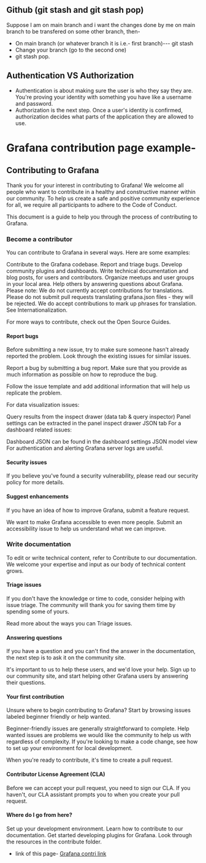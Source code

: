 ## Github (git stash and git stash pop)
Suppose I am on main branch and i want the changes done by me on main branch to be transfered on some other branch, then-
- On main branch (or whatever branch it is i.e.- first branch)--- git stash
- Change your branch (go to the second one)
- git stash pop. 

## Authentication VS Authorization
- Authentication is about making sure the user is who they say they are. You're proving your identity with something you have like a username and password.
- Authorization is the next step. Once a user's identity is confirmed, authorization decides what parts of the application they are allowed to use.



# Grafana contribution page example-
## Contributing to Grafana
Thank you for your interest in contributing to Grafana! We welcome all people who want to contribute in a healthy and constructive manner within our community. To help us create a safe and positive community experience for all, we require all participants to adhere to the Code of Conduct.

This document is a guide to help you through the process of contributing to Grafana.

### Become a contributor
You can contribute to Grafana in several ways. Here are some examples:

Contribute to the Grafana codebase.
Report and triage bugs.
Develop community plugins and dashboards.
Write technical documentation and blog posts, for users and contributors.
Organize meetups and user groups in your local area.
Help others by answering questions about Grafana.
Please note: We do not currently accept contributions for translations. Please do not submit pull requests translating grafana.json files - they will be rejected. We do accept contributions to mark up phrases for translation. See Internationalization.

For more ways to contribute, check out the Open Source Guides.

#### Report bugs
Before submitting a new issue, try to make sure someone hasn't already reported the problem. Look through the existing issues for similar issues.

Report a bug by submitting a bug report. Make sure that you provide as much information as possible on how to reproduce the bug.

Follow the issue template and add additional information that will help us replicate the problem.

For data visualization issues:

Query results from the inspect drawer (data tab & query inspector)
Panel settings can be extracted in the panel inspect drawer JSON tab
For a dashboard related issues:

Dashboard JSON can be found in the dashboard settings JSON model view
For authentication and alerting Grafana server logs are useful.

#### Security issues
If you believe you've found a security vulnerability, please read our security policy for more details.

#### Suggest enhancements
If you have an idea of how to improve Grafana, submit a feature request.

We want to make Grafana accessible to even more people. Submit an accessibility issue to help us understand what we can improve.

### Write documentation
To edit or write technical content, refer to Contribute to our documentation. We welcome your expertise and input as our body of technical content grows.

#### Triage issues
If you don't have the knowledge or time to code, consider helping with issue triage. The community will thank you for saving them time by spending some of yours.

Read more about the ways you can Triage issues.

#### Answering questions
If you have a question and you can't find the answer in the documentation, the next step is to ask it on the community site.

It's important to us to help these users, and we'd love your help. Sign up to our community site, and start helping other Grafana users by answering their questions.

#### Your first contribution
Unsure where to begin contributing to Grafana? Start by browsing issues labeled beginner friendly or help wanted.

Beginner-friendly issues are generally straightforward to complete.
Help wanted issues are problems we would like the community to help us with regardless of complexity.
If you're looking to make a code change, see how to set up your environment for local development.

When you're ready to contribute, it's time to create a pull request.

#### Contributor License Agreement (CLA)
Before we can accept your pull request, you need to sign our CLA. If you haven't, our CLA assistant prompts you to when you create your pull request.

#### Where do I go from here?
Set up your development environment.
Learn how to contribute to our documentation.
Get started developing plugins for Grafana.
Look through the resources in the contribute folder.

- link of this page- <a href="https://github.com/grafana/grafana/blob/HEAD/CONTRIBUTING.md"> Grafana contri link </a>
